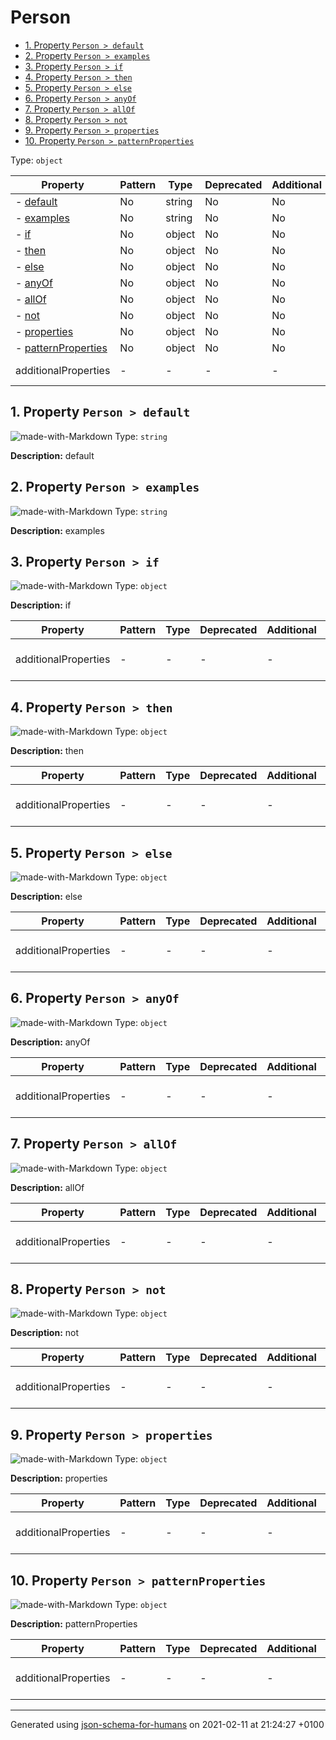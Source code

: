 # Person

- [1. Property `Person > default`](#default)
- [2. Property `Person > examples`](#examples)
- [3. Property `Person > if`](#if)
- [4. Property `Person > then`](#then)
- [5. Property `Person > else`](#else)
- [6. Property `Person > anyOf`](#anyOf)
- [7. Property `Person > allOf`](#allOf)
- [8. Property `Person > not`](#not)
- [9. Property `Person > properties`](#properties)
- [10. Property `Person > patternProperties`](#patternProperties)

Type: `object`

| Property | Pattern | Type | Deprecated | Additional | Description |
| -------- | ------- | ---- | ---------- | ---------- | ----------- |
|-  [default](#default)|No|string|No| No|default|
|-  [examples](#examples)|No|string|No| No|examples|
|-  [if](#if)|No|object|No| No|if|
|-  [then](#then)|No|object|No| No|then|
|-  [else](#else)|No|object|No| No|else|
|-  [anyOf](#anyOf)|No|object|No| No|anyOf|
|-  [allOf](#allOf)|No|object|No| No|allOf|
|-  [not](#not)|No|object|No| No|not|
|-  [properties](#properties)|No|object|No| No|properties|
|-  [patternProperties](#patternProperties)|No|object|No| No|patternProperties|
  | additionalProperties | - | - | - | - |  [![made-with-Markdown](https://img.shields.io/badge/Any%20type-allowed-green)](# "Additional Properties of any type are allowed.") | - |        

## <a name="default"></a>1. Property `Person > default`

![made-with-Markdown](https://img.shields.io/badge/Optional-yellow)
Type: `string`

**Description:** default

## <a name="examples"></a>2. Property `Person > examples`

![made-with-Markdown](https://img.shields.io/badge/Optional-yellow)
Type: `string`

**Description:** examples

## <a name="if"></a>3. Property `Person > if`

![made-with-Markdown](https://img.shields.io/badge/Optional-yellow)
Type: `object`

**Description:** if

| Property | Pattern | Type | Deprecated | Additional | Description |
| -------- | ------- | ---- | ---------- | ---------- | ----------- |
  | additionalProperties | - | - | - | - |  [![made-with-Markdown](https://img.shields.io/badge/Any%20type-allowed-green)](# "Additional Properties of any type are allowed.") | - |        

## <a name="then"></a>4. Property `Person > then`

![made-with-Markdown](https://img.shields.io/badge/Optional-yellow)
Type: `object`

**Description:** then

| Property | Pattern | Type | Deprecated | Additional | Description |
| -------- | ------- | ---- | ---------- | ---------- | ----------- |
  | additionalProperties | - | - | - | - |  [![made-with-Markdown](https://img.shields.io/badge/Any%20type-allowed-green)](# "Additional Properties of any type are allowed.") | - |        

## <a name="else"></a>5. Property `Person > else`

![made-with-Markdown](https://img.shields.io/badge/Optional-yellow)
Type: `object`

**Description:** else

| Property | Pattern | Type | Deprecated | Additional | Description |
| -------- | ------- | ---- | ---------- | ---------- | ----------- |
  | additionalProperties | - | - | - | - |  [![made-with-Markdown](https://img.shields.io/badge/Any%20type-allowed-green)](# "Additional Properties of any type are allowed.") | - |        

## <a name="anyOf"></a>6. Property `Person > anyOf`

![made-with-Markdown](https://img.shields.io/badge/Optional-yellow)
Type: `object`

**Description:** anyOf

| Property | Pattern | Type | Deprecated | Additional | Description |
| -------- | ------- | ---- | ---------- | ---------- | ----------- |
  | additionalProperties | - | - | - | - |  [![made-with-Markdown](https://img.shields.io/badge/Any%20type-allowed-green)](# "Additional Properties of any type are allowed.") | - |        

## <a name="allOf"></a>7. Property `Person > allOf`

![made-with-Markdown](https://img.shields.io/badge/Optional-yellow)
Type: `object`

**Description:** allOf

| Property | Pattern | Type | Deprecated | Additional | Description |
| -------- | ------- | ---- | ---------- | ---------- | ----------- |
  | additionalProperties | - | - | - | - |  [![made-with-Markdown](https://img.shields.io/badge/Any%20type-allowed-green)](# "Additional Properties of any type are allowed.") | - |        

## <a name="not"></a>8. Property `Person > not`

![made-with-Markdown](https://img.shields.io/badge/Optional-yellow)
Type: `object`

**Description:** not

| Property | Pattern | Type | Deprecated | Additional | Description |
| -------- | ------- | ---- | ---------- | ---------- | ----------- |
  | additionalProperties | - | - | - | - |  [![made-with-Markdown](https://img.shields.io/badge/Any%20type-allowed-green)](# "Additional Properties of any type are allowed.") | - |        

## <a name="properties"></a>9. Property `Person > properties`

![made-with-Markdown](https://img.shields.io/badge/Optional-yellow)
Type: `object`

**Description:** properties

| Property | Pattern | Type | Deprecated | Additional | Description |
| -------- | ------- | ---- | ---------- | ---------- | ----------- |
  | additionalProperties | - | - | - | - |  [![made-with-Markdown](https://img.shields.io/badge/Any%20type-allowed-green)](# "Additional Properties of any type are allowed.") | - |        

## <a name="patternProperties"></a>10. Property `Person > patternProperties`

![made-with-Markdown](https://img.shields.io/badge/Optional-yellow)
Type: `object`

**Description:** patternProperties

| Property | Pattern | Type | Deprecated | Additional | Description |
| -------- | ------- | ---- | ---------- | ---------- | ----------- |
  | additionalProperties | - | - | - | - |  [![made-with-Markdown](https://img.shields.io/badge/Any%20type-allowed-green)](# "Additional Properties of any type are allowed.") | - |        

----------------------------------------------------------------------------------------------------------------------------
Generated using [json-schema-for-humans](https://github.com/coveooss/json-schema-for-humans) on 2021-02-11 at 21:24:27 +0100